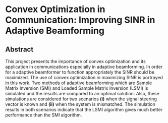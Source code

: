 # Convex Optimization in Communication: Improving SINR in Adaptive Beamforming
## Abstract
This project presents the importance of convex optimization and its application in communications especially in adaptive beamforming. In order for a adaptive beamformer to function appropriately the SINR should be maximized. The use of convex optimization in maximizing SINR is portrayed in this work. Two methods of adaptive beamforming which are Sample Matrix Inversion (SMI) and Loaded Sample Matrix Inversion (LSMI) is simulated and the results are compared to an optimal solution. Also, these simulations are considered for two scenarios **(i)** when the signal steering vector is known and **(ii)** when the system is mismatched. The simulation results in both scenarios indicate that the LSMI algorithm gives much better performance than the SMI algorithm.
